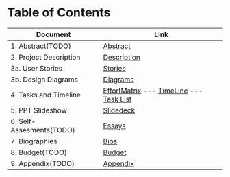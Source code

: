 # Table of Contents

| Document | Link |
| -------- | ---- |
| 1. Abstract(TODO) | [Abstract](01-project-abstract.md)   |
|2. Project Description | [Description](02-project-description.md)|
|3a. User Stories | [Stories](03-user-stories-and-design-diagrams.md#user-stories)|
|3b. Design Diagrams | [Diagrams](03-user-stories-and-design-diagrams.md#design-diagrams)|
|4. Tasks and Timeline | [EffortMatrix](04-project-tasks-and-timeline.md) --- [TimeLine](timeline.png) --- [Task List](04-project-tasks-and-timeline.md)|
|5. PPT Slideshow | [Slidedeck](Fall_Presentation.pdf)||
|6. Self-Assesments(TODO)| [Essays](7-self-assessment-essays.md)|
|7. Biographies | [Bios](08-professional-biographies.md)|
|8. Budget(TODO) | [Budget](09-budget.md)|
|9. Appendix(TODO)| [Appendix](10-appendix.md)|

